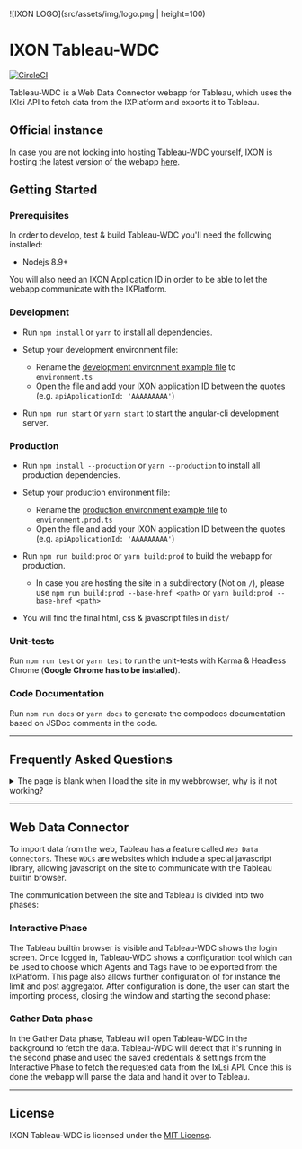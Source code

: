 ![IXON LOGO](src/assets/img/logo.png | height=100)
# IXON Tableau-WDC
[![CircleCI](https://circleci.com/gh/ixoncloud/tableau-wdc.svg?style=svg)](https://circleci.com/gh/ixoncloud/tableau-wdc)

Tableau-WDC is a Web Data Connector webapp for Tableau, which uses the IXlsi API to fetch data from the IXPlatform and exports it to Tableau.

## Official instance

In case you are not looking into hosting Tableau-WDC yourself, IXON is hosting the latest version of the webapp [here](https://cdn.ixon.cloud/tableau/latest/).

## Getting Started

### Prerequisites

In order to develop, test & build Tableau-WDC you'll need the following installed:

* Nodejs 8.9+

You will also need an IXON Application ID in order to be able to let the webapp communicate with the IXPlatform.

### Development
* Run `npm install` or `yarn` to install all dependencies.

* Setup your development environment file:
  * Rename the [development environment example file](src/environments/environment.example.ts) to `environment.ts`
  * Open the file and add your IXON application ID between the quotes (e.g. `apiApplicationId: 'AAAAAAAAA'`)
  
* Run `npm run start` or `yarn start` to start the angular-cli development server.

### Production
* Run `npm install --production` or `yarn --production` to install all production dependencies.

* Setup your production environment file:
  * Rename the [production environment example file](src/environments/environment.prod.example.ts) to `environment.prod.ts`
  * Open the file and add your IXON application ID between the quotes (e.g. `apiApplicationId: 'AAAAAAAAA'`)
* Run `npm run build:prod` or `yarn build:prod` to build the webapp for production.
  * In case you are hosting the site in a subdirectory (Not on `/`), please use `npm run build:prod --base-href <path>` or `yarn build:prod --base-href <path>`
* You will find the final html, css & javascript files in `dist/`

### Unit-tests
Run `npm run test` or `yarn test` to run the unit-tests with Karma & Headless Chrome (**Google Chrome has to be installed**).

### Code Documentation

Run `npm run docs` or `yarn docs` to generate the compodocs documentation based on JSDoc comments in the code.

---

## Frequently Asked Questions

<details>
<summary>The page is blank when I load the site in my webbrowser, why is it not working?</summary>
<br>
Tableau-WDC is built to run in the browser built-in to Tableau.
Because the webapp expects to be loaded in that exact browser, it will not do anything when loaded via a normal browser.
</details>

---

## Web Data Connector

To import data from the web, Tableau has a feature called `Web Data Connectors`. These `WDCs` are websites which include a special javascript library, allowing javascript on the site to communicate with the Tableau builtin browser.

The communication between the site and Tableau is divided into two phases:

### Interactive Phase

The Tableau builtin browser is visible and Tableau-WDC shows the login screen. Once logged in, Tableau-WDC shows a configuration tool which can be used to choose which Agents and Tags have to be exported from the IxPlatform. This page also allows further configuration of for instance the limit and post aggregator. After configuration is done, the user can start the importing process, closing the window and starting the second phase:

### Gather Data phase

In the Gather Data phase, Tableau will open Tableau-WDC in the background to fetch the data. Tableau-WDC will detect that it's running in the second phase and used the saved credentials & settings from the Interactive Phase to fetch the requested data from the IxLsi API. Once this is done the webapp will parse the data and hand it over to Tableau.

---

## License

IXON Tableau-WDC is licensed under the [MIT License](LICENSE).

